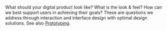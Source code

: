 What should your digital product look like? What is the look & feel? How can we best support users in achieving their goals? These are questions we address through interaction and interface design with optimal design solutions. See also [Prototyping](#prototyping).

